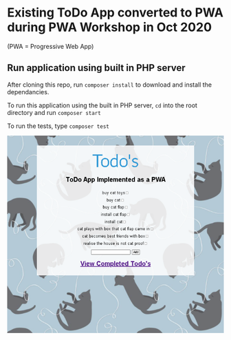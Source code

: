 # Existing ToDo App converted to PWA during PWA Workshop in Oct 2020
(PWA = Progressive Web App)

## Run application using built in PHP server

After cloning this repo, run `composer install` to download and install the dependancies.

To run this application using the built in PHP server, `cd` into the root directory and run `composer start`

To run the tests, type  `composer test`

![Screenshot of cat-themed ToDo App as PWA](pwa_todo_cats_bkg.png)
